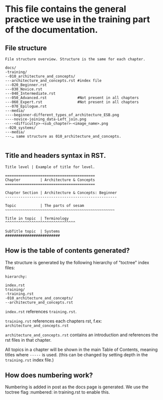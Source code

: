 # This file contains the general practice we use in the training part of the documentation.

## File structure

```
File structure overview. Structure is the same for each chapter.

docs/
-training/
--010_architecture_and_concepts/
---architecture_and_concepts.rst #index file
---020_Beginner.rst
---030_Novice.rst
---040_Intermediate.rst
---050_Advanced.rst              #Not present in all chapters
---060_Expert.rst                #Not present in all chapters
---070_Epilogue.rst
---media/
----beginner-different_types_of_architecture_ESB.png
----novice-joining_data-Left_join.png
----<difficulty>-<sub_chapter>-<image_name>.png
--020_systems/
---media/
---… same structure as 010_architecture_and_concepts.


```

## Title and headers syntax in RST.
```
Title level | Example of title for level.

=========================================
Chapter         | Architecture & Concepts
=========================================

Chapter Section | Architecture & Concepts: Beginner
---------------------------------------------------

Topic           | The parts of sesam
~~~~~~~~~~~~~~~~~~~~~~~~~~~~~~~~~~~~~~~~~~~~~~~~~~

Title in topic  | Terminology
^^^^^^^^^^^^^^^^^^^^^^^^^^^^^^^^

SubTitle topic  | Systems
#########################
```

## How is the table of contents generated?
The structure is generated by the following hierarchy of "toctree" index files:

```
hierarchy:

index.rst
training/
-training.rst
-010_architecture_and_concepts/
--architecture_and_concepts.rst
```
`index.rst` references `training.rst`.

`training.rst` references each chapters rst, f.ex: `architecture_and_concepts.rst`

`architecture_and_concepts.rst` contains an introduction and references the rst files in that chapter.

All topics in a chapter will be shown in the main Table of Contents, meaning titles where `-----` is used. (this can be changed by setting depth in the `training.rst` index file.)

## How does numbering work?
Numbering is added in post as the docs page is generated. We use the toctree flag :numbered: in training.rst to enable this.

